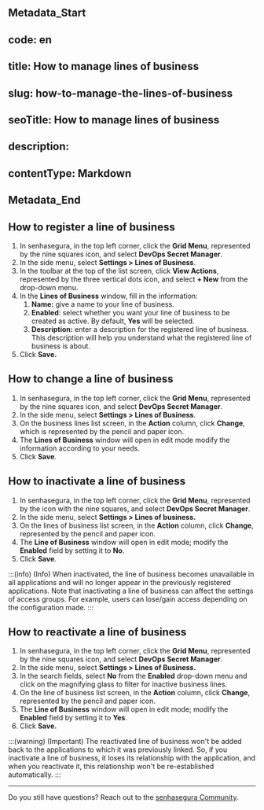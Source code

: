 ## Metadata_Start 
## code: en
## title: How to manage lines of business 
## slug: how-to-manage-the-lines-of-business 
## seoTitle: How to manage lines of business 
## description:  
## contentType: Markdown 
## Metadata_End
## How to register a line of business

1. In senhasegura, in the top left corner, click the **Grid Menu**, represented by the nine squares icon, and select **DevOps Secret Manager**.
2. In the side menu, select **Settings > Lines of Business**.
3. In the toolbar at the top of the list screen, click **View Actions**, represented by the three vertical dots icon, and select **+ New** from the drop-down menu.
4. In the **Lines of Business** window, fill in the information:
    1. **Name:** give a name to your line of business.
    2. **Enabled**: select whether you want your line of business to be created as active. By default, **Yes** will be selected.
    3. **Description:** enter a description for the registered line of business. This description will help you understand what the registered line of business is about.
5. Click **Save.**

## How to change a line of business

1. In senhasegura, in the top left corner, click the **Grid Menu**, represented by the nine squares icon, and select **DevOps Secret Manager**.
2. In the side menu, select **Settings > Lines of Business**.
3. On the business lines list screen, in the **Action** column, click **Change**, which is represented by the pencil and paper icon.
4. The **Lines of Business** window will open in edit mode modify the information according to your needs.
5. Click **Save**.

## How to inactivate a line of business

1. In senhasegura, in the top left corner, click the **Grid Menu**, represented by the icon with the nine squares, and select **DevOps Secret Manager**.
2. In the side menu, select **Settings > Lines of business.**
3. On the lines of business list screen, in the **Action** column, click **Change**, represented by the pencil and paper icon.
4. The **Line of Business** window will open in edit mode; modify the **Enabled** field by setting it to **No**.
5. Click **Save**.

:::(info) (Info)
When inactivated, the line of business becomes unavailable in all applications and will no longer appear in the previously registered applications.
Note that inactivating a line of business can affect the settings of access groups. For example, users can lose/gain access depending on the configuration made.
:::

## How to reactivate a line of business

1. In senhasegura, in the top left corner, click the **Grid Menu**, represented by the nine squares icon, and select **DevOps Secret Manager**.
2. In the side menu, select **Settings > Lines of Business.**
3. In the search fields, select **No** from the **Enabled** drop-down menu and click on the magnifying glass to filter for inactive business lines.
4. On the line of business list screen, in the **Action** column, click **Change**, represented by the pencil and paper icon.
5. The **Line of Business** window will open in edit mode; modify the **Enabled** field by setting it to **Yes**.
6. Click **Save.**

:::(warning) (Important)
The reactivated line of business won't be added back to the applications to which it was previously linked. So, if you inactivate a line of business, it loses its relationship with the application, and when you reactivate it, this relationship won't be re-established automatically.
:::

***

Do you still have questions? Reach out to the [senhasegura Community](https://community.senhasegura.io/).
